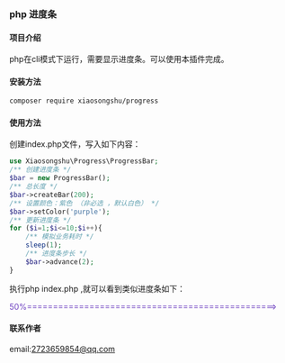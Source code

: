 ### php 进度条
#### 项目介绍
php在cli模式下运行，需要显示进度条。可以使用本插件完成。
#### 安装方法
```bash 
composer require xiaosongshu/progress
```
#### 使用方法
创建index.php文件，写入如下内容：
```php 
use Xiaosongshu\Progress\ProgressBar;
/** 创建进度条 */
$bar = new ProgressBar();
/** 总长度 */
$bar->createBar(200);
/** 设置颜色：紫色 （非必选 ，默认白色） */
$bar->setColor('purple');
/** 更新进度条 */
for ($i=1;$i<=10;$i++){
    /** 模拟业务耗时 */
    sleep(1);
    /** 进度条步长 */
    $bar->advance(2);
}

```
执行php index.php ,就可以看到类似进度条如下：<br>
<p style="color: #6f42c1">50%================================================></p>


#### 联系作者
email:2723659854@qq.com